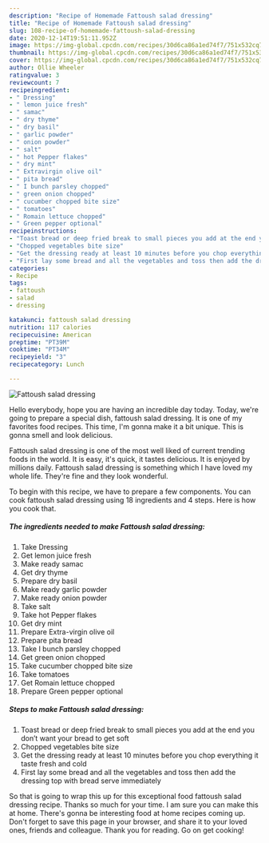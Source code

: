 ```yaml
---
description: "Recipe of Homemade Fattoush salad dressing"
title: "Recipe of Homemade Fattoush salad dressing"
slug: 108-recipe-of-homemade-fattoush-salad-dressing
date: 2020-12-14T19:51:11.952Z
image: https://img-global.cpcdn.com/recipes/30d6ca86a1ed74f7/751x532cq70/fattoush-salad-dressing-recipe-main-photo.jpg
thumbnail: https://img-global.cpcdn.com/recipes/30d6ca86a1ed74f7/751x532cq70/fattoush-salad-dressing-recipe-main-photo.jpg
cover: https://img-global.cpcdn.com/recipes/30d6ca86a1ed74f7/751x532cq70/fattoush-salad-dressing-recipe-main-photo.jpg
author: Ollie Wheeler
ratingvalue: 3
reviewcount: 7
recipeingredient:
- " Dressing"
- " lemon juice fresh"
- " samac"
- " dry thyme"
- " dry basil"
- " garlic powder"
- " onion powder"
- " salt"
- " hot Pepper flakes"
- " dry mint"
- " Extravirgin olive oil"
- " pita bread"
- " I bunch parsley chopped"
- " green onion chopped"
- " cucumber chopped bite size"
- " tomatoes"
- " Romain lettuce chopped"
- " Green pepper optional"
recipeinstructions:
- "Toast bread or deep fried break to small pieces you add at the end you don’t want your bread to get soft"
- "Chopped vegetables bite size"
- "Get the dressing ready at least 10 minutes before you chop everything it taste fresh and cold"
- "First lay some bread and all the vegetables and toss then add the dressing top with bread serve immediately"
categories:
- Recipe
tags:
- fattoush
- salad
- dressing

katakunci: fattoush salad dressing 
nutrition: 117 calories
recipecuisine: American
preptime: "PT39M"
cooktime: "PT34M"
recipeyield: "3"
recipecategory: Lunch

---
```



![Fattoush salad dressing](https://img-global.cpcdn.com/recipes/30d6ca86a1ed74f7/751x532cq70/fattoush-salad-dressing-recipe-main-photo.jpg)

Hello everybody, hope you are having an incredible day today. Today, we're going to prepare a special dish, fattoush salad dressing. It is one of my favorites food recipes. This time, I'm gonna make it a bit unique. This is gonna smell and look delicious.



Fattoush salad dressing is one of the most well liked of current trending foods in the world. It is easy, it's quick, it tastes delicious. It is enjoyed by millions daily. Fattoush salad dressing is something which I have loved my whole life. They're fine and they look wonderful.


To begin with this recipe, we have to prepare a few components. You can cook fattoush salad dressing using 18 ingredients and 4 steps. Here is how you cook that.

<!--inarticleads1-->

##### The ingredients needed to make Fattoush salad dressing:

1. Take  Dressing
1. Get  lemon juice fresh
1. Make ready  samac
1. Get  dry thyme
1. Prepare  dry basil
1. Make ready  garlic powder
1. Make ready  onion powder
1. Take  salt
1. Take  hot Pepper flakes
1. Get  dry mint
1. Prepare  Extra-virgin olive oil
1. Prepare  pita bread
1. Take  I bunch parsley chopped
1. Get  green onion chopped
1. Take  cucumber chopped bite size
1. Take  tomatoes
1. Get  Romain lettuce chopped
1. Prepare  Green pepper optional




<!--inarticleads2-->

##### Steps to make Fattoush salad dressing:

1. Toast bread or deep fried break to small pieces you add at the end you don’t want your bread to get soft
1. Chopped vegetables bite size
1. Get the dressing ready at least 10 minutes before you chop everything it taste fresh and cold
1. First lay some bread and all the vegetables and toss then add the dressing top with bread serve immediately




So that is going to wrap this up for this exceptional food fattoush salad dressing recipe. Thanks so much for your time. I am sure you can make this at home. There's gonna be interesting food at home recipes coming up. Don't forget to save this page in your browser, and share it to your loved ones, friends and colleague. Thank you for reading. Go on get cooking!
